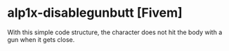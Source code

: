# alp1x-disablegunbutt [Fivem]

With this simple code structure, the character does not hit the body with a gun when it gets close.
